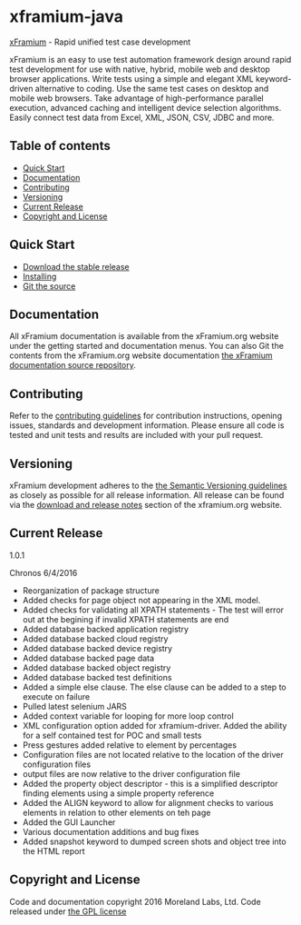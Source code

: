 # xframium-java
[xFramium](http://www.xframium.org) - Rapid unified test case development

xFramium is an easy to use test automation framework design around rapid test development for use with native, hybrid, mobile web and desktop browser applications.  Write tests using a simple and elegant XML keyword-driven alternative to coding. Use the same test cases on desktop and mobile web browsers. Take advantage of high-performance parallel execution, advanced caching and intelligent device selection algorithms. Easily connect test data from Excel, XML, JSON, CSV, JDBC and more.

## Table of contents

* [Quick Start](#quick-start)
* [Documentation](#documentation)
* [Contributing](#contributing)
* [Versioning](#versioning)
* [Current Release](#current-release)
* [Copyright and License](#copyright-and-license)

## Quick Start
* [Download the stable release](http://www.xframium.org/repository/org/xframium/xframium-java/1.0.1/xframium-java-1.0.1.jar)
* [Installing](http://xframium.org/installation.html)
* [Git the source](https://github.com/xframium/xframium-java)

## Documentation
All xFramium documentation is available from the xFramium.org website under the getting started and documentation menus.  You can also Git the contents from the xFramium.org website documentation [the xFramium documentation source repository](https://github.com/xframium/xframium-documentation).

## Contributing
Refer to the [contributing guidelines](https://github.com/xframium/xframium-java/blob/master/CONTRIBUTING.md) for contribution instructions, opening issues, standards and development information.  Please ensure all code is tested and unit tests and results are included with your pull request.

## Versioning
xFramium development adheres to the [the Semantic Versioning guidelines](http://semver.org/) as closely as possible for all release information.  All release can be found via the [download and release notes](http://xframium.org/download.html#rn) section of the xframium.org website.

## Current Release
1.0.1 

Chronos
6/4/2016
 - Reorganization of package structure
 - Added checks for page object not appearing in the XML model.
 - Added checks for validating all XPATH statements - The test will error out at the begining if invalid XPATH statements are end
 - Added database backed application registry
 - Added database backed cloud registry
 - Added database backed device registry
 - Added database backed page data
 - Added database backed object registry
 - Added database backed test definitions
 - Added a simple else clause. The else clause can be added to a step to execute on failure
 - Pulled latest selenium JARS
 - Added context variable for looping for more loop control
 - XML configuration option added for xframium-driver. Added the ability for a self contained test for POC and small tests
 - Press gestures added relative to element by percentages
 - Configuration files are not located relative to the location of the driver configuration files
 - output files are now relative to the driver configuration file
 - Added the property object descriptor - this is a simplified descriptor finding elements using a simple property reference
 - Added the ALIGN keyword to allow for alignment checks to various elements in relation to other elements on teh page
 - Added the GUI Launcher
 - Various documentation additions and bug fixes
 - Added snapshot keyword to dumped screen shots and object tree into the HTML report

## Copyright and License

Code and documentation copyright 2016 Moreland Labs, Ltd.  Code released under [the GPL license](https://github.com/xframium/xframium-java/blod/master/LICENSE)



